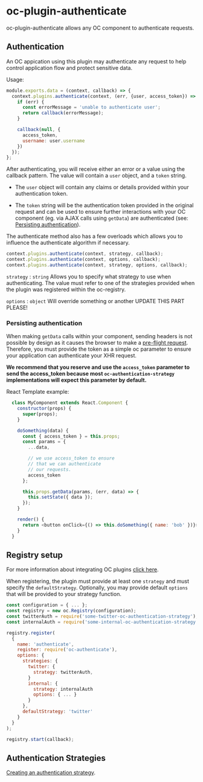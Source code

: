 # oc-plugin-authenticate
oc-plugin-authenticate allows any OC component to authenticate requests.

## Authentication
An OC appication using this plugin may authenticate any request to help control application flow and protect sensitive data.

Usage:
```js
module.exports.data = (context, callback) => {
  context.plugins.authenticate(context, (err, {user, access_token}) => {
    if (err) {
      const errorMessage = 'unable to authenticate user';
      return callback(errorMessage);
    }

    callback(null, {
      access_token,
      username: user.username
    })
  });
};
```
After authenticating, you will receive either an error or a value using the callback pattern. The value will contain a `user` object, and a `token` string.

- The `user` object will contain any claims or details provided within your authentication token.

- The `token` string will be the authentication token provided in the original request and can be used to ensure further interactions with your OC component (eg. via AJAX calls using `getData`) are authenticated (see: [Persisting authentication](#Persisting-authentication)).

The authenticate method also has a few overloads which allows you to influence the authenticate algorithm if necessary.

```js
context.plugins.authenticate(context, strategy, callback);
context.plugins.authenticate(context, options, callback);
context.plugins.authenticate(context, strategy, options, callback);
```

`strategy` : `string` Allows you to specify what strategy to use when authenticating. The value must refer to one of the strategies provided when the plugin was registered within the oc-registry.

`options` : `object` Will override something or another UPDATE THIS PART PLEASE!

### Persisting authentication

When making `getData` calls within your component, sending headers is not possible by design as it causes the browser to make a [pre-flight request](https://developer.mozilla.org/en-US/docs/Glossary/Preflight_request). Therefore, you must provide the token as a simple oc parameter to ensure your application can authenticate your XHR request.

**We recommend that you reserve and use the `access_token` parameter to send the access_token because most `oc-authentication-strategy` implementations will expect this parameter by default.**

React Template example:
```js
  class MyComponent extends React.Component {
    constructor(props) {
      super(props);
    }

    doSomething(data) {
      const { access_token } = this.props;
      const params = {
        ...data,

        // we use access_token to ensure
        // that we can authenticate
        // our requests.
        access_token
      };

      this.props.getData(params, (err, data) => {
        this.setState({ data });
      });
    }

    render() {
      return <button onClick={() => this.doSomething({ name: 'bob' })}>GO!</button>
    }
  }
```

## Registry setup
For more information about integrating OC plugins [click here](https://github.com/opencomponents/oc/wiki/Registry#plugins).

When registering, the plugin must provide at least one `strategy` and must specify the `defaultStrategy`. Optionally, you may provide default `options` that will be provided to your strategy function.

```js
const configuration = { ... };
const registry = new oc.Registry(configuration);
const twitterAuth = require('some-twitter-oc-authentication-strategy');
const internalAuth = require('some-internal-oc-authentication-strategy');

registry.register(
  {
    name: 'authenticate',
    register: require('oc-authenticate'),
    options: {
      strategies: {
        twitter: {
          strategy: twitterAuth,
        }
        internal: {
          strategy: internalAuth
          options: { ... }
        }
      },
      defaultStrategy: 'twitter'
    }
  }
);

registry.start(callback);
```

## Authentication Strategies
[Creating an authentication strategy](docs/CREATING_STRATEGIES.md).